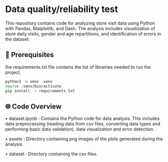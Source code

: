 # Data quality/reliability test

This repository contains code for analyzing store visit data using Python with Pandas, Matplotlib, and Dash. The analysis includes visualization of store daily visits, gender and age repartitions, and identification of errors in the dataset.

## 📝 Prerequisites

the requirements.txt file contains  the list of librairies needed to run the project.

```bash
python3 -m venv .venv
source .venv/bin/activate
pip install -r requirements.txt
```

## 🌐 Code Overview

• dataset.ipynb : Contains the Python code for data analysis. This includes data preprocessing (reading data from csv files, converting data types and performing basic data validation), data visualization and error detection.

• assets : Directory containing png images of the plots generated during the analysis.

• dataset : Directory containing the csv files.




